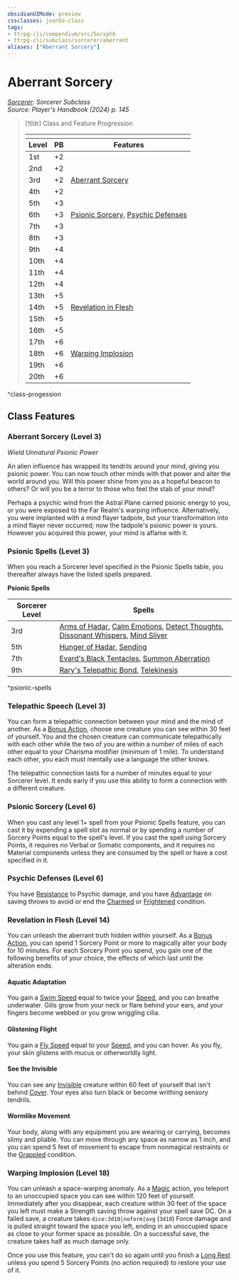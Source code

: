 ```yaml
---
obsidianUIMode: preview
cssclasses: json5e-class
tags:
- ttrpg-cli/compendium/src/5e/xphb
- ttrpg-cli/subclass/sorcerer/aberrant
aliases: ["Aberrant Sorcery"]
---
```

# Aberrant Sorcery
*[Sorcerer](sorcerer-xphb.md): Sorcerer Subclass*  
*Source: Player's Handbook (2024) p. 145*  

> [!tldr] Class and Feature Progression
> 
> <table class="class-progression">
> <thead>
> <tr><th colspan='3'></th></tr>
> <tr class="class-progression"><th class"level">Level</th><th class"pb">PB</th><th class"feature">Features</th></tr>
> </thead><tbody>
> <tr class="class-progression"><td class"level">1st</td><td class"pb">+2</td><td class"feature"></td></tr>
> <tr class="class-progression"><td class"level">2nd</td><td class"pb">+2</td><td class"feature"></td></tr>
> <tr class="class-progression"><td class"level">3rd</td><td class"pb">+2</td><td class"feature"><a href='#Aberrant%20Sorcery%20(Level%203)'>Aberrant Sorcery</a></td></tr>
> <tr class="class-progression"><td class"level">4th</td><td class"pb">+2</td><td class"feature"></td></tr>
> <tr class="class-progression"><td class"level">5th</td><td class"pb">+3</td><td class"feature"></td></tr>
> <tr class="class-progression"><td class"level">6th</td><td class"pb">+3</td><td class"feature"><a href='#Psionic%20Sorcery%20(Level%206)'>Psionic Sorcery</a>, <a href='#Psychic%20Defenses%20(Level%206)'>Psychic Defenses</a></td></tr>
> <tr class="class-progression"><td class"level">7th</td><td class"pb">+3</td><td class"feature"></td></tr>
> <tr class="class-progression"><td class"level">8th</td><td class"pb">+3</td><td class"feature"></td></tr>
> <tr class="class-progression"><td class"level">9th</td><td class"pb">+4</td><td class"feature"></td></tr>
> <tr class="class-progression"><td class"level">10th</td><td class"pb">+4</td><td class"feature"></td></tr>
> <tr class="class-progression"><td class"level">11th</td><td class"pb">+4</td><td class"feature"></td></tr>
> <tr class="class-progression"><td class"level">12th</td><td class"pb">+4</td><td class"feature"></td></tr>
> <tr class="class-progression"><td class"level">13th</td><td class"pb">+5</td><td class"feature"></td></tr>
> <tr class="class-progression"><td class"level">14th</td><td class"pb">+5</td><td class"feature"><a href='#Revelation%20in%20Flesh%20(Level%2014)'>Revelation in Flesh</a></td></tr>
> <tr class="class-progression"><td class"level">15th</td><td class"pb">+5</td><td class"feature"></td></tr>
> <tr class="class-progression"><td class"level">16th</td><td class"pb">+5</td><td class"feature"></td></tr>
> <tr class="class-progression"><td class"level">17th</td><td class"pb">+6</td><td class"feature"></td></tr>
> <tr class="class-progression"><td class"level">18th</td><td class"pb">+6</td><td class"feature"><a href='#Warping%20Implosion%20(Level%2018)'>Warping Implosion</a></td></tr>
> <tr class="class-progression"><td class"level">19th</td><td class"pb">+6</td><td class"feature"></td></tr>
> <tr class="class-progression"><td class"level">20th</td><td class"pb">+6</td><td class"feature"></td></tr>
> </tbody></table>
^class-progession


## Class Features

### Aberrant Sorcery (Level 3)

*Wield Unnatural Psionic Power*

An alien influence has wrapped its tendrils around your mind, giving you psionic power. You can now touch other minds with that power and alter the world around you. Will this power shine from you as a hopeful beacon to others? Or will you be a terror to those who feel the stab of your mind?

Perhaps a psychic wind from the Astral Plane carried psionic energy to you, or you were exposed to the Far Realm's warping influence. Alternatively, you were implanted with a mind flayer tadpole, but your transformation into a mind flayer never occurred; now the tadpole's psionic power is yours. However you acquired this power, your mind is aflame with it.

### Psionic Spells (Level 3)

When you reach a Sorcerer level specified in the Psionic Spells table, you thereafter always have the listed spells prepared.

**Psionic Spells**

| Sorcerer Level | Spells |
|----------------|--------|
| 3rd | [Arms of Hadar](3-Compendium/spells/arms-of-hadar-xphb.md), [Calm Emotions](3-Compendium/spells/calm-emotions-xphb.md), [Detect Thoughts](3-Compendium/spells/detect-thoughts-xphb.md), [Dissonant Whispers](3-Compendium/spells/dissonant-whispers-xphb.md), [Mind Sliver](3-Compendium/spells/mind-sliver-xphb.md) |
| 5th | [Hunger of Hadar](3-Compendium/spells/hunger-of-hadar-xphb.md), [Sending](3-Compendium/spells/sending-xphb.md) |
| 7th | [Evard's Black Tentacles](3-Compendium/spells/evards-black-tentacles-xphb.md), [Summon Aberration](3-Compendium/spells/summon-aberration-xphb.md) |
| 9th | [Rary's Telepathic Bond](3-Compendium/spells/rarys-telepathic-bond-xphb.md), [Telekinesis](3-Compendium/spells/telekinesis-xphb.md) |
^psionic-spells

### Telepathic Speech (Level 3)

You can form a telepathic connection between your mind and the mind of another. As a [Bonus Action](3-Compendium/rules/variant-rules/bonus-action-xphb.md), choose one creature you can see within 30 feet of yourself. You and the chosen creature can communicate telepathically with each other while the two of you are within a number of miles of each other equal to your Charisma modifier (minimum of 1 mile). To understand each other, you each must mentally use a language the other knows.

The telepathic connection lasts for a number of minutes equal to your Sorcerer level. It ends early if you use this ability to form a connection with a different creature.

### Psionic Sorcery (Level 6)

When you cast any level 1+ spell from your Psionic Spells feature, you can cast it by expending a spell slot as normal or by spending a number of Sorcery Points equal to the spell's level. If you cast the spell using Sorcery Points, it requires no Verbal or Somatic components, and it requires no Material components unless they are consumed by the spell or have a cost specified in it.

### Psychic Defenses (Level 6)

You have [Resistance](3-Compendium/rules/variant-rules/resistance-xphb.md) to Psychic damage, and you have [Advantage](3-Compendium/rules/variant-rules/advantage-xphb.md) on saving throws to avoid or end the [Charmed](3-Compendium/rules/conditions.md#Charmed) or [Frightened](3-Compendium/rules/conditions.md#Frightened) condition.

### Revelation in Flesh (Level 14)

You can unleash the aberrant truth hidden within yourself. As a [Bonus Action](3-Compendium/rules/variant-rules/bonus-action-xphb.md), you can spend 1 Sorcery Point or more to magically alter your body for 10 minutes. For each Sorcery Point you spend, you gain one of the following benefits of your choice, the effects of which last until the alteration ends.

#### Aquatic Adaptation

You gain a [Swim Speed](3-Compendium/rules/variant-rules/swim-speed-xphb.md) equal to twice your [Speed](3-Compendium/rules/variant-rules/speed-xphb.md), and you can breathe underwater. Gills grow from your neck or flare behind your ears, and your fingers become webbed or you grow wriggling cilia.

#### Glistening Flight

You gain a [Fly Speed](3-Compendium/rules/variant-rules/fly-speed-xphb.md) equal to your [Speed](3-Compendium/rules/variant-rules/speed-xphb.md), and you can hover. As you fly, your skin glistens with mucus or otherworldly light.

#### See the Invisible

You can see any [Invisible](3-Compendium/rules/conditions.md#Invisible) creature within 60 feet of yourself that isn't behind [Cover](3-Compendium/rules/variant-rules/cover-xphb.md). Your eyes also turn black or become writhing sensory tendrils.

#### Wormlike Movement

Your body, along with any equipment you are wearing or carrying, becomes slimy and pliable. You can move through any space as narrow as 1 inch, and you can spend 5 feet of movement to escape from nonmagical restraints or the [Grappled](3-Compendium/rules/conditions.md#Grappled) condition.

### Warping Implosion (Level 18)

You can unleash a space-warping anomaly. As a [Magic](3-Compendium/rules/actions.md#Magic) action, you teleport to an unoccupied space you can see within 120 feet of yourself. Immediately after you disappear, each creature within 30 feet of the space you left must make a Strength saving throw against your spell save DC. On a failed save, a creature takes `dice:3d10|noform|avg` (`3d10`) Force damage and is pulled straight toward the space you left, ending in an unoccupied space as close to your former space as possible. On a successful save, the creature takes half as much damage only.

Once you use this feature, you can't do so again until you finish a [Long Rest](3-Compendium/rules/variant-rules/long-rest-xphb.md) unless you spend 5 Sorcery Points (no action required) to restore your use of it.